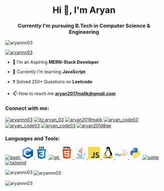 <h1 align="center">Hi 👋, I'm Aryan</h1>
<h3 align="center">Currently I'm pursuing B.Tech in Computer Science & Engineering</h3>

<p align="left"> <img src="https://komarev.com/ghpvc/?username=aryannn03&label=Profile%20views&color=0e75b6&style=flat" alt="aryannn03" /> </p>

<p align="left"> <a href="https://github.com/ryo-ma/github-profile-trophy"><img src="https://github-profile-trophy.vercel.app/?username=aryannn03" alt="aryannn03" /></a> </p>

- 🔭 I’m an Aspiring **MERN-Stack Developer**

- 🌱 Currently I’m learning **JavaScript**

- ❓ Solved 250+ Questions on **Leetcode**

- 📫 How to reach me **aryan2017malik@gmail.com**

<h3 align="left">Connect with me:</h3>
<p align="left">
<a href="https://linkedin.com/in/aryannn03" target="blank"><img align="center" src="https://raw.githubusercontent.com/rahuldkjain/github-profile-readme-generator/master/src/images/icons/Social/linked-in-alt.svg" alt="aryannn03" height="30" width="40" /></a>
<a href="https://instagram.com/aryannn0301" target="blank"><img align="center" src="https://raw.githubusercontent.com/rahuldkjain/github-profile-readme-generator/master/src/images/icons/Social/instagram.svg" alt="itz.aryan_03" height="30" width="40" /></a>
<a href="https://www.codechef.com/users/aryan2019malik" target="blank"><img align="center" src="https://cdn.jsdelivr.net/npm/simple-icons@3.1.0/icons/codechef.svg" alt="aryan2019malik" height="30" width="40" /></a>
<a href="https://www.hackerrank.com/aryan_code03" target="blank"><img align="center" src="https://raw.githubusercontent.com/rahuldkjain/github-profile-readme-generator/master/src/images/icons/Social/hackerrank.svg" alt="aryan_code03" height="30" width="40" /></a>
<a href="https://codeforces.com/profile/aryan_code03" target="blank"><img align="center" src="https://raw.githubusercontent.com/rahuldkjain/github-profile-readme-generator/master/src/images/icons/Social/codeforces.svg" alt="aryan_code03" height="30" width="40" /></a>
<a href="https://www.leetcode.com/aryan_code03" target="blank"><img align="center" src="https://raw.githubusercontent.com/rahuldkjain/github-profile-readme-generator/master/src/images/icons/Social/leet-code.svg" alt="aryan_code03" height="30" width="40" /></a>
<a href="https://auth.geeksforgeeks.org/user/aryan201d8qe" target="blank"><img align="center" src="https://raw.githubusercontent.com/rahuldkjain/github-profile-readme-generator/master/src/images/icons/Social/geeks-for-geeks.svg" alt="aryan201d8qe" height="30" width="40" /></a>
</p>

<h3 align="left">Languages and Tools:</h3>
<p align="left"> <a href="https://www.gnu.org/software/bash/" target="_blank" rel="noreferrer"> <img src="https://www.vectorlogo.zone/logos/gnu_bash/gnu_bash-icon.svg" alt="bash" width="40" height="40"/> </a> <a href="https://www.cprogramming.com/" target="_blank" rel="noreferrer"> <img src="https://raw.githubusercontent.com/devicons/devicon/master/icons/c/c-original.svg" alt="c" width="40" height="40"/> </a> <a href="https://www.w3schools.com/css/" target="_blank" rel="noreferrer"> <img src="https://raw.githubusercontent.com/devicons/devicon/master/icons/css3/css3-original-wordmark.svg" alt="css3" width="40" height="40"/> </a> <a href="https://git-scm.com/" target="_blank" rel="noreferrer"> <img src="https://www.vectorlogo.zone/logos/git-scm/git-scm-icon.svg" alt="git" width="40" height="40"/> </a> <a href="https://www.w3.org/html/" target="_blank" rel="noreferrer"> <img src="https://raw.githubusercontent.com/devicons/devicon/master/icons/html5/html5-original-wordmark.svg" alt="html5" width="40" height="40"/> </a> <a href="https://www.java.com" target="_blank" rel="noreferrer"> <img src="https://raw.githubusercontent.com/devicons/devicon/master/icons/java/java-original.svg" alt="java" width="40" height="40"/> </a> <a href="https://developer.mozilla.org/en-US/docs/Web/JavaScript" target="_blank" rel="noreferrer"> <img src="https://raw.githubusercontent.com/devicons/devicon/master/icons/javascript/javascript-original.svg" alt="javascript" width="40" height="40"/> </a> <a href="https://www.linux.org/" target="_blank" rel="noreferrer"> <img src="https://raw.githubusercontent.com/devicons/devicon/master/icons/linux/linux-original.svg" alt="linux" width="40" height="40"/> </a> <a href="https://www.mysql.com/" target="_blank" rel="noreferrer"> <img src="https://raw.githubusercontent.com/devicons/devicon/master/icons/mysql/mysql-original-wordmark.svg" alt="mysql" width="40" height="40"/> </a> <a href="https://www.python.org" target="_blank" rel="noreferrer"> <img src="https://raw.githubusercontent.com/devicons/devicon/master/icons/python/python-original.svg" alt="python" width="40" height="40"/> </a> <a href="https://www.sqlite.org/" target="_blank" rel="noreferrer"> <img src="https://www.vectorlogo.zone/logos/sqlite/sqlite-icon.svg" alt="sqlite" width="40" height="40"/> </a> <a href="https://tailwindcss.com/" target="_blank" rel="noreferrer"> <img src="https://www.vectorlogo.zone/logos/tailwindcss/tailwindcss-icon.svg" alt="tailwind" width="40" height="40"/> </a> </p>

<p><img align="left" src="https://github-readme-stats.vercel.app/api/top-langs?username=aryannn03&show_icons=true&locale=en&layout=compact" alt="aryannn03" /></p>

<p>&nbsp;<img align="center" src="https://github-readme-stats.vercel.app/api?username=aryannn03&show_icons=true&locale=en" alt="aryannn03" /></p>

<p><img align="center" src="https://github-readme-streak-stats.herokuapp.com/?user=aryannn03&" alt="aryannn03" /></p>
